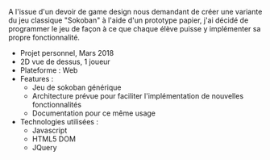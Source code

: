A l'issue d'un devoir de game design nous demandant de créer une variante du jeu classique "Sokoban" à l'aide d'un prototype papier,
j'ai décidé de programmer le jeu de façon à ce que chaque élève puisse y implémenter sa propre fonctionnalité.

+ Projet personnel, Mars 2018
+ 2D vue de dessus, 1 joueur
+ Plateforme : Web
+ Features :
    - Jeu de sokoban générique
    - Architecture prévue pour faciliter l'implémentation de nouvelles fonctionnalités
    - Documentation pour ce même usage
+ Technologies utilisées :
    - Javascript
    - HTML5 DOM
    - JQuery